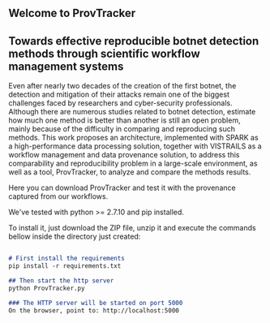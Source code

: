 ## Welcome to ProvTracker

## Towards effective reproducible botnet detection methods through scientific workflow management systems

Even after nearly two decades of the creation of the first botnet, the detection and mitigation of their attacks remain one of the biggest challenges faced by researchers and cyber-security professionals. Although there are numerous studies related to botnet detection, estimate how much one method is better than another is still an open problem, mainly because of the difficulty
in comparing and reproducing such methods. This work proposes an architecture, implemented with SPARK as a high-performance data processing solution, together with VISTRAILS as a workflow management and data provenance solution, to address this comparability and reproducibility problem in a large-scale environment, as well as a tool, ProvTracker, to analyze and compare the methods
results.

Here you can download ProvTracker and test it with the provenance captured from our workflows.

We've tested with python >= 2.7.10 and pip installed.

To install it, just download the ZIP file, unzip it and execute the commands bellow inside the directory just created:

```markdown

# First install the requirements
pip install -r requirements.txt

## Then start the http server
python ProvTracker.py

### The HTTP server will be started on port 5000
On the browser, point to: http://localhost:5000

```
